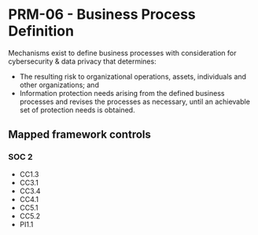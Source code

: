 # PRM-06 - Business Process Definition
Mechanisms exist to define business processes with consideration for cybersecurity & data privacy that determines: 
 - The resulting risk to organizational operations, assets, individuals and other organizations; and
 - Information protection needs arising from the defined business processes and revises the processes as necessary, until an achievable set of protection needs is obtained.
## Mapped framework controls
### SOC 2
- CC1.3
- CC3.1
- CC3.4
- CC4.1
- CC5.1
- CC5.2
- PI1.1